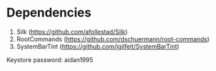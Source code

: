 Dependencies
==============

1. Silk (https://github.com/afollestad/Silk)
2. RootCommands (https://github.com/dschuermann/root-commands)
3. SystemBarTint (https://github.com/jgilfelt/SystemBarTint)

Keystore password: aidan1995